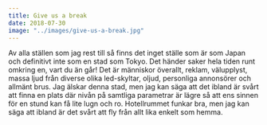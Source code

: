 ```yaml
---
title: Give us a break
date: 2018-07-30
image: "../images/give-us-a-break.jpg"
---
```

Av alla ställen som jag rest till så finns det inget ställe som är som
Japan och definitivt inte som en stad som Tokyo. Det händer saker hela
tiden runt omkring en, vart du än går! Det är människor överallt,
reklam, välupplyst, massa ljud från diverse olika led-skyltar, oljud,
personliga annonsörer och allmänt brus. Jag älskar denna stad, men jag
kan säga att det ibland är svårt att finna en plats där nivån på
samtliga parametrar är lägre så att ens sinnen för en stund kan få
lite lugn och ro. Hotellrummet funkar bra, men jag kan säga att ibland
är det svårt att fly från allt lika enkelt som hemma.
